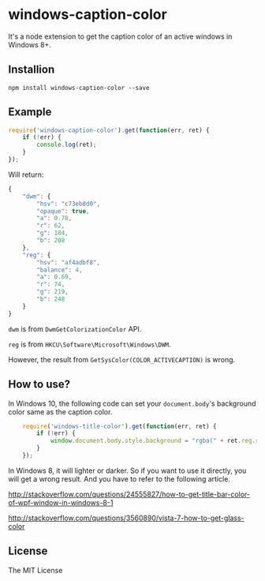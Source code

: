 windows-caption-color
===================================

It's a node extension to get the caption color of an active windows in Windows 8+.
## Installion
``npm install windows-caption-color --save``

## Example
```javascript
require('windows-caption-color').get(function(err, ret) {
    if (!err) {
        console.log(ret);
    }
});
```
Will return: 
```javascript
{
    "dwm": {
        "hsv": "c73eb8d0",
        "opaque": true,
        "a": 0.78,
        "r": 62,
        "g": 184,
        "b": 208
    },
    "reg": {
        "hsv": "af4adbf8",
        "balance": 4,
        "a": 0.69,
        "r": 74,
        "g": 219,
        "b": 248
    }
}
```

``dwm`` is from ``DwmGetColorizationColor`` API.

``reg`` is from ``HKCU\Software\Microsoft\Windows\DWM``.

However, the result from ``GetSysColor(COLOR_ACTIVECAPTION)`` is wrong.
## How to use?

In Windows 10, the following code can set your ``document.body``'s background color same as the caption color.
```javascript
    require('windows-title-color').get(function(err, ret) {
        if (!err) {
            window.document.body.style.background = "rgba(" + ret.reg.r + ", " + ret.reg.g + ", " + ret.reg.b + ", " + ret.reg.a + ")";
        }
    });
```

In Windows 8, it will lighter or darker. So if you want to use it directly, you will get a wrong result. And you have to refer to the following article.

http://stackoverflow.com/questions/24555827/how-to-get-title-bar-color-of-wpf-window-in-windows-8-1

http://stackoverflow.com/questions/3560890/vista-7-how-to-get-glass-color

## License
The MIT License